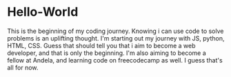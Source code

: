 # Hello-World
This is the beginning of my coding journey. Knowing i can use code to solve problems is an uplifting thought. 
I'm starting out my journey with JS, python, HTML, CSS.
Guess that should tell you that i aim to become a web developer, and that is only the beginning.
I'm also aiming to become a fellow at Andela, and learning code on freecodecamp as well.
I guess that's all for now.
